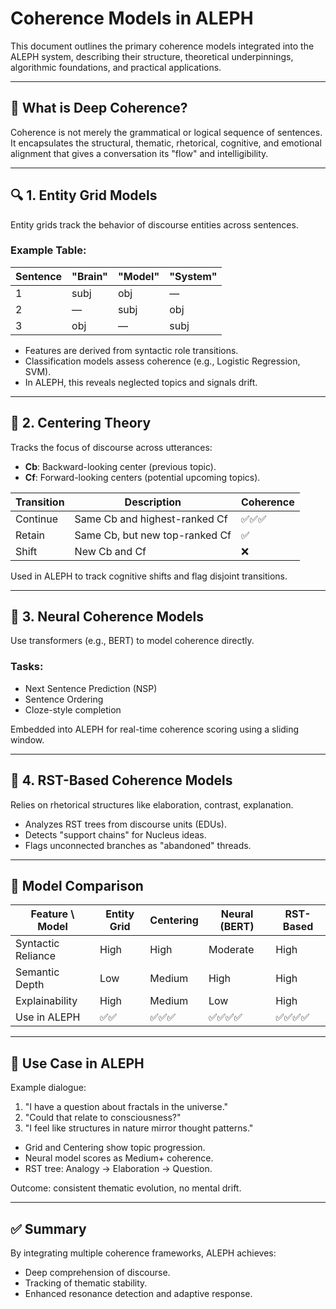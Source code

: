 # Coherence Models in ALEPH

This document outlines the primary coherence models integrated into the ALEPH system, describing their structure, theoretical underpinnings, algorithmic foundations, and practical applications.

---

## 🧠 What is Deep Coherence?

Coherence is not merely the grammatical or logical sequence of sentences. It encapsulates the structural, thematic, rhetorical, cognitive, and emotional alignment that gives a conversation its "flow" and intelligibility.

---

## 🔍 1. Entity Grid Models

Entity grids track the behavior of discourse entities across sentences.

### Example Table:

| Sentence | "Brain" | "Model" | "System" |
|----------|---------|---------|----------|
| 1        | subj    | obj     | —        |
| 2        | —       | subj    | obj      |
| 3        | obj     | —       | subj     |

- Features are derived from syntactic role transitions.
- Classification models assess coherence (e.g., Logistic Regression, SVM).
- In ALEPH, this reveals neglected topics and signals drift.

---

## 🔄 2. Centering Theory

Tracks the focus of discourse across utterances:

- **Cb**: Backward-looking center (previous topic).
- **Cf**: Forward-looking centers (potential upcoming topics).

| Transition | Description                                     | Coherence |
|------------|-------------------------------------------------|-----------|
| Continue   | Same Cb and highest-ranked Cf                   | ✅✅✅     |
| Retain     | Same Cb, but new top-ranked Cf                  | ✅         |
| Shift      | New Cb and Cf                                   | ❌         |

Used in ALEPH to track cognitive shifts and flag disjoint transitions.

---

## 🧠 3. Neural Coherence Models

Use transformers (e.g., BERT) to model coherence directly.

### Tasks:
- Next Sentence Prediction (NSP)
- Sentence Ordering
- Cloze-style completion

Embedded into ALEPH for real-time coherence scoring using a sliding window.

---

## 🔗 4. RST-Based Coherence Models

Relies on rhetorical structures like elaboration, contrast, explanation.

- Analyzes RST trees from discourse units (EDUs).
- Detects "support chains" for Nucleus ideas.
- Flags unconnected branches as "abandoned" threads.

---

## 🧭 Model Comparison

| Feature \ Model     | Entity Grid | Centering | Neural (BERT) | RST-Based |
|---------------------|-------------|-----------|----------------|-----------|
| Syntactic Reliance  | High        | High      | Moderate       | High      |
| Semantic Depth      | Low         | Medium    | High           | High      |
| Explainability      | High        | Medium    | Low            | High      |
| Use in ALEPH        | ✅✅        | ✅✅✅    | ✅✅✅✅    | ✅✅✅✅  |

---

## 🧩 Use Case in ALEPH

Example dialogue:
1. "I have a question about fractals in the universe."
2. "Could that relate to consciousness?"
3. "I feel like structures in nature mirror thought patterns."

- Grid and Centering show topic progression.
- Neural model scores as Medium+ coherence.
- RST tree: Analogy → Elaboration → Question.

Outcome: consistent thematic evolution, no mental drift.

---

## ✅ Summary

By integrating multiple coherence frameworks, ALEPH achieves:

- Deep comprehension of discourse.
- Tracking of thematic stability.
- Enhanced resonance detection and adaptive response.